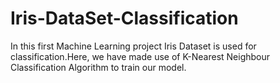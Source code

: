 # Iris-DataSet-Classification

In this first Machine Learning project Iris Dataset is used for classification.Here, we have made use of K-Nearest Neighbour Classification Algorithm to train our model.
